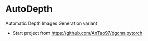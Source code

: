 # AutoDepth
Automatic Depth Images Generation variant

* Start project from https://github.com/AnTao97/dgcnn.pytorch